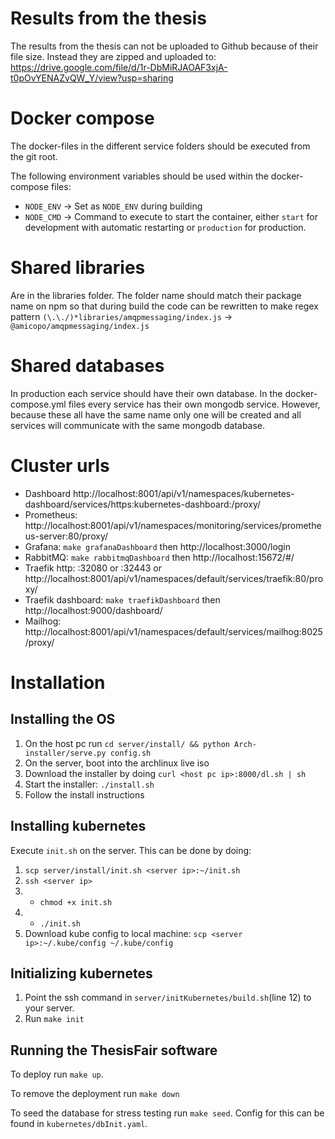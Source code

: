 # Results from the thesis
The results from the thesis can not be uploaded to Github because of their file size. Instead they are zipped and uploaded to: https://drive.google.com/file/d/1r-DbMiRJAOAF3xjA-t0pOvYENAZvQW_Y/view?usp=sharing

# Docker compose
The docker-files in the different service folders should be executed from the git root.

The following environment variables should be used within the docker-compose files:
- `NODE_ENV` -> Set as `NODE_ENV` during building
- `NODE_CMD` -> Command to execute to start the container, either `start` for development with automatic restarting or `production` for production.

# Shared libraries
Are in the libraries folder. The folder name should match their package name on npm so that during build the code can be rewritten to make regex pattern `(\.\./)*libraries/amqpmessaging/index.js` -> `@amicopo/amqpmessaging/index.js`

# Shared databases
In production each service should have their own database. In the docker-compose.yml files every service has their own mongodb service. However, because these all have the same name only one will be created and all services will communicate with the same mongodb database.


# Cluster urls
- Dashboard http://localhost:8001/api/v1/namespaces/kubernetes-dashboard/services/https:kubernetes-dashboard:/proxy/
- Prometheus: http://localhost:8001/api/v1/namespaces/monitoring/services/prometheus-server:80/proxy/
- Grafana: `make grafanaDashboard` then http://localhost:3000/login
- RabbitMQ: `make rabbitmqDashboard` then http://localhost:15672/#/
- Traefik http: <server ip>:32080 or <server ip>:32443 or http://localhost:8001/api/v1/namespaces/default/services/traefik:80/proxy/
- Traefik dashboard: `make traefikDashboard` then http://localhost:9000/dashboard/
- Mailhog: http://localhost:8001/api/v1/namespaces/default/services/mailhog:8025/proxy/


# Installation

## Installing the OS
1. On the host pc run `cd server/install/ && python Arch-installer/serve.py config.sh`
1. On the server, boot into the archlinux live iso
1. Download the installer by doing `curl <host pc ip>:8000/dl.sh | sh`
1. Start the installer: `./install.sh`
1. Follow the install instructions

## Installing kubernetes
Execute `init.sh` on the server. This can be done by doing:
1. `scp server/install/init.sh <server ip>:~/init.sh`
1. `ssh <server ip>`
1. - `chmod +x init.sh`
1. - `./init.sh`
1. Download kube config to local machine: `scp <server ip>:~/.kube/config ~/.kube/config`

## Initializing kubernetes
1. Point the ssh command in `server/initKubernetes/build.sh`(line 12) to your server.
1. Run `make init`

## Running the ThesisFair software
To deploy run `make up`.

To remove the deployment run `make down`

To seed the database for stress testing run `make seed`. Config for this can be found in `kubernetes/dbInit.yaml`.
